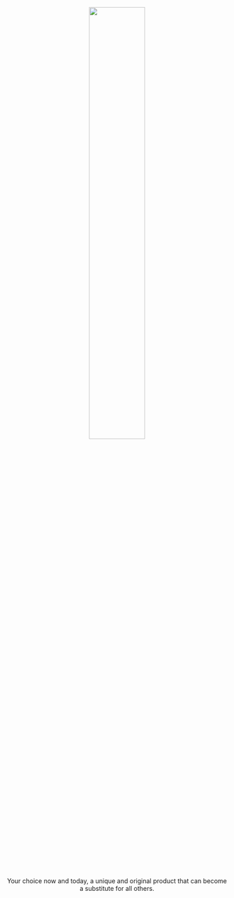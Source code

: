 <p align="center" width="50%">
    <img width="50%" src="https://cdn.shawnnn.store/git_banner.png"> 
</p>

<p align="center" width="100%">
    <a>Your choice now and today, a unique and original product that can become a substitute for all others.</a>
</p>

